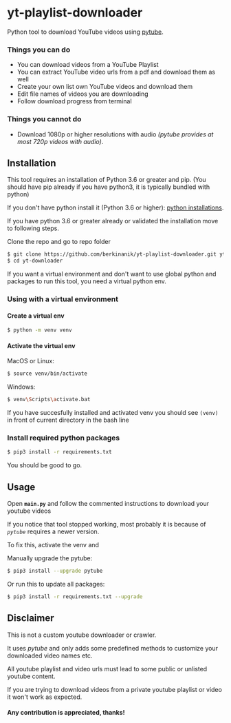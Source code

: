 # yt-playlist-downloader
Python tool to download YouTube videos using [pytube](https://github.com/pytube/pytube).

### Things you can do
- You can download videos from a YouTube Playlist
- You can extract YouTube video urls from a pdf and download them as well
- Create your own list own YouTube videos and download them
- Edit file names of videos you are downloading
- Follow download progress from terminal

### Things you **cannot** do
- Download 1080p or higher resolutions with audio *(pytube provides at most 720p videos with audio)*.

## Installation
This tool requires an installation of Python 3.6 or greater and pip. (You should have pip already if you have python3, it is typically bundled with python)

If you don't have python install it (Python 3.6 or higher): [python installations](https://python.org/downloads).

If you have python 3.6 or greater already or validated the installation move to following steps.

Clone the repo and go to repo folder
```bash
$ git clone https://github.com/berkinanik/yt-playlist-downloader.git yt-downloader
$ cd yt-downloader
```
If you want a virtual environment and don't want to use global python and packages to run this tool, you need a virtual python env.

### Using with a virtual environment
#### Create a virtual env
```bash
$ python -m venv venv
```
#### Activate the virtual env
MacOS or Linux:
```bash
$ source venv/bin/activate
```
Windows:
```bash
$ venv\Scripts\activate.bat
```
If you have succesfully installed and activated venv you should see ``(venv)`` in front of current directory in the bash line

### Install required python packages
```bash
$ pip3 install -r requirements.txt
```
You should be good to go.


## Usage
Open **``main.py``** and follow the commented instructions to download your youtube videos

If you notice that tool stopped working, most probably it is because of *``pytube``* requires a newer version.

To fix this, activate the venv and

Manually upgrade the pytube:
```bash
$ pip3 install --upgrade pytube
```
Or run this to update all packages:
```bash
$ pip3 install -r requirements.txt --upgrade
```

## Disclaimer
This is not a custom youtube downloader or crawler.

It uses *pytube* and only adds some predefined methods to customize your downloaded video names etc.

All youtube playlist and video urls must lead to some public or unlisted youtube content.

If you are trying to download videos from a private youtube playlist or video it won't work as expected.

#### **Any contribution is appreciated, thanks!**
